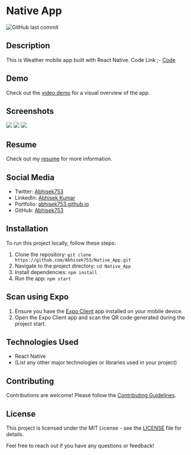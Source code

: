 # Native App

![GitHub last commit](https://github.com/Abhisek753/Native_Weather_App)

## Description

This is Weather mobile app built with React Native. 
Code Link ;- [Code](https://github.com/Abhisek753/Native_Weather_App)


## Demo

Check out the [video demo]("https://drive.google.com/file/d/12IuyqMKwDOhnQnS4dwdTuC3C-iOCxlCm/view?usp=sharing") for a visual overview of the app.

## Screenshots


<img src="https://github.com/Abhisek753/Native_Weather_App/assets/112477961/cbeccc87-504e-471d-a29f-2e5fb2a09250"/>
<img src="https://github.com/Abhisek753/Native_Weather_App/assets/112477961/6b048486-3ddc-45df-8351-c767be377c2f"/>
<img src="https://github.com/Abhisek753/Native_Weather_App/assets/112477961/db70dc71-1a7f-421a-814e-09d635efe07d"/>






## Resume

Check out my [resume](https://drive.google.com/file/d/16yjOEwTEQsva1E_un1GqEFem1iRV6McE/view?usp=sharing) for more information.

## Social Media

- Twitter: [Abhisek753](https://twitter.com/Abhisek753?t=cL8DzrtbBkKNv3BD9TIy8w&s=09)
- LinkedIn: [Abhisek Kumar](https://www.linkedin.com/in/abhisek-kumar-582308240)
- Portfolio: [abhisek753.github.io](https://abhisek753.github.io/)
- GitHub: [Abhisek753](https://github.com/Abhisek753)

## Installation

To run this project locally, follow these steps:

1. Clone the repository: `git clone https://github.com/Abhisek753/Native_App.git`
2. Navigate to the project directory: `cd Native_App`
3. Install dependencies: `npm install`
4. Run the app: `npm start`

## Scan using Expo

1. Ensure you have the [Expo Client](https://expo.dev/client) app installed on your mobile device.
2. Open the Expo Client app and scan the QR code generated during the project start.

## Technologies Used

- React Native
- (List any other major technologies or libraries used in your project)

## Contributing

Contributions are welcome! Please follow the [Contributing Guidelines](CONTRIBUTING.md).

## License

This project is licensed under the MIT License - see the [LICENSE](LICENSE) file for details.

Feel free to reach out if you have any questions or feedback!
